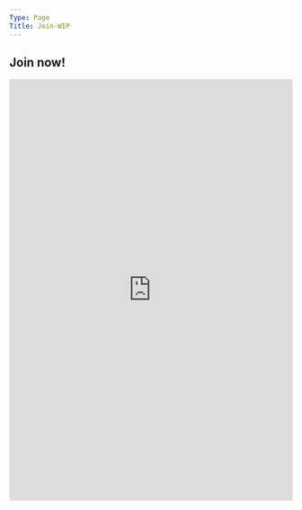 ```yaml
---
Type: Page
Title: Join-WIP
---
```


## Join now!

<iframe src="https://docs.google.com/forms/d/e/1FAIpQLSdCo7EDyJ_WM9DSkdk0BWKPmpaMC7Mv7sP5UEhh89PHyTbr7Q/viewform?embedded=true" width="100%" height="750" frameborder="0" marginheight="0" marginwidth="0" style="background: white;">Loading…</iframe>